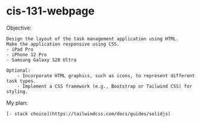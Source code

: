 # cis-131-webpage

Objective:

    Design the layout of the task management application using HTML.
    Make the application responsive using CSS.
    - iPad Pro
    - iPhone 12 Pro
    - Samsung Galaxy S20 Ultra

    Optional:
        - Incorporate HTML graphics, such as icons, to represent different task types.
        - Implement a CSS framework (e.g., Bootstrap or Tailwind CSS) for styling.

My plan:

    [- stack choice](https://tailwindcss.com/docs/guides/solidjs)
